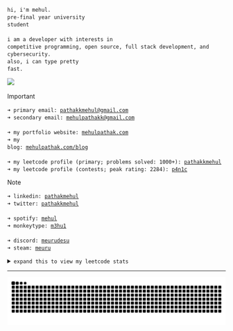 <code>hi, i'm mehul.</code><br>
<code>pre-final year university student</code><br><br>
<code>i am a developer with interests in competitive programming, open source, full stack development, and cybersecurity.</code><br>
<code>also, i can type pretty fast.</code><br>

![](https://komarev.com/ghpvc/?username=m3hu1&base=1000&color=ED8796)<br>

> [!IMPORTANT]
> <code>➜ primary email: [pathakkmehul@gmail.com](mailto:pathakkmehul@gmail.com)</code><br>
> <code>➜ secondary email: [mehulpathakk@gmail.com](mailto:mehulpathakk@gmail.com)</code><br><br>
> <code>➜ my portfolio website: [mehulpathak.com](https://mehulpathak.com)</code><br>
> <code>➜ my blog: [mehulpathak.com/blog](https://mehulpathak.com/blog)</code><br><br>
> <code>➜ my leetcode profile (primary; problems solved: 1000+): [pathakkmehul](https://leetcode.com/u/pathakkmehul)</code><br>
> <code>➜ my leetcode profile (contests; peak rating: 2284): [p4n1c](https://leetcode.com/u/p4n1c)</code><br>

> [!NOTE]
> <code>➜ linkedin: [pathakmehul](https://linkedin.com/in/pathakmehul)</code><br>
> <code>➜ twitter: [pathakkmehul](https://x.com/pathakkmehul)</code><br><br>
> <code>➜ spotify: [mehul](https://open.spotify.com/user/31e5bmn6fznlxfsemrpuptbo5xva?si=76f63b9bcc514768)</code><br>
> <code>➜ monkeytype: [m3hu1](https://monkeytype.com/profile/m3hul)</code><br><br>
> <code>➜ discord: [meurudesu](https://discord.com/users/294407821896974337)</code><br>
> <code>➜ steam: [meuru](https://steamcommunity.com/id/meuru/)</code><br>

<details>
<summary><code>expand this to view my leetcode stats</code></summary><br>
<img src="https://leetcard.jacoblin.cool/pathakkmehul?theme=nord&font=JetBrains%20Mono&ext=heatmap" alt="LeetCode Stats"><br><img src="https://leetcard.jacoblin.cool/p4n1c?theme=nord&font=JetBrains%20Mono&ext=contest" alt="LeetCode Stats">
<br>
</details>

---

<picture>
  <source media="(prefers-color-scheme: dark)" srcset="https://raw.githubusercontent.com/m3hu1/m3hu1/output/github-contribution-grid-snake-dark.svg">
  <source media="(prefers-color-scheme: light)" srcset="https://raw.githubusercontent.com/m3hu1/m3hu1/output/github-contribution-grid-snake.svg">
  <img alt="github contribution grid snake animation" src="https://raw.githubusercontent.com/m3hu1/m3hu1/output/github-contribution-grid-snake.svg">
</picture>
